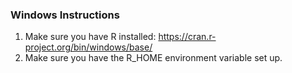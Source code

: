 
### Windows Instructions

1) Make sure you have R installed: https://cran.r-project.org/bin/windows/base/
2) Make sure you have the R_HOME environment variable set up. 